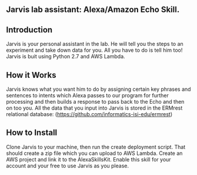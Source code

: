 <h2>Jarvis lab assistant: Alexa/Amazon Echo Skill.</h2>

## Introduction
Jarvis is your personal assistant in the lab. He will tell you the steps to an experiment and take down data for you. All you have to do is tell him too! Jarvis is buit using Python 2.7 and AWS Lambda.

## How it Works
Jarvis knows what you want him to do by assigning certain key phrases and sentences to intents which Alexa passes to our program
for further processing and then builds a response to pass back to the Echo and then on too you. All the data that you input into
Jarvis is stored in the ERMrest relational database: (https://github.com/informatics-isi-edu/ermrest)

## How to Install
Clone Jarvis to your machine, then run the create deployment script. That should create a zip file which you can upload to 
AWS Lambda. Create an AWS project and link it to the AlexaSkillsKit. Enable this skill for your account and your free to
use Jarvis as you please.
